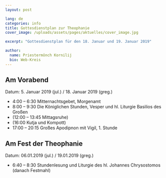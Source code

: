 ```yaml
---
layout: post

lang: de
categories: info
title: Gottesdienstplan zur Theophanie
cover_image: /uploads/assets/pages/aktuelles/cover_image.jpg

excerpt: "Gottesdienstplan für den 18. Januar und 19. Januar 2019"

author:
  name: Priestermönch Kornilij
  bio: Web-Kreis
---
```

## Am Vorabend
Datum: 5. Januar 2019 (jul.) / 18. Januar 2019 (greg.)
- 4:00 – 6:30 Mitternachtsgebet, Morgenamt
- 8:00 – 9:30 Die Königlichen Stunden, Vesper und hl. Liturgie Basilios des Großen
- (12:00 – 13:45 Mittagsruhe)
- (16:00 Kutja und Kompott)
- 17:00 – 20:15 Großes Apodipnon mit Vigil, 1. Stunde

## Am Fest der Theophanie
Datum: 06.01.2019 (jul.) / 19.01.2019 (greg.)
- 6:40 – 8:30 Stundenlesung und Liturgie des hl. Johannes Chrysostomos (danach Festmahl)

